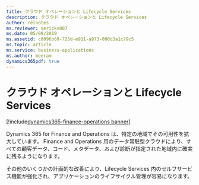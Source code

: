 ```yaml
---
title: クラウド オペレーションと Lifecycle Services
description: クラウド オペレーションと Lifecycle Services
author: relnotes
ms.reviewer: sericks007
ms.date: 05/09/2019
ms.assetid: c0096b69-725d-e911-a973-000d3a1c79c5
ms.topic: article
ms.service: business-applications
ms.author: meeram
dynamics365pdf: true
---
```

# クラウド オペレーションと Lifecycle Services

[!include[dynamics365-finance-operations banner](../includes/dynamics365-finance-operations.md)]

Dynamics 365 for Finance and Operations は、特定の地域でその可用性を拡大しています。 Finance and Operations 用のデータ常駐型クラウドにより、すべての顧客データ、コード、メタデータ、および診断が指定された地域内に確実に残るようになります。 

その他のいくつかの計画的な改善により、Lifecycle Services 内のセルフサービス機能が強化され、アプリケーションのライフサイクル管理が容易になります。
